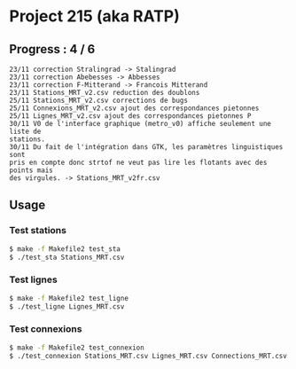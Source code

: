 # Project 215 (aka RATP)


## Progress : 4 / 6

```
23/11 correction Stralingrad -> Stalingrad
23/11 correction Abebesses -> Abbesses
23/11 correction F-Mitterand -> Francois Mitterand
23/11 Stations_MRT_v2.csv reduction des doublons
25/11 Stations_MRT_v2.csv corrections de bugs
25/11 Connexions_MRT_v2.csv ajout des correspondances pietonnes
25/11 Lignes_MRT_v2.csv ajout des correspondances pietonnes P
30/11 V0 de l'interface graphique (metro_v0) affiche seulement une liste de
stations.
30/11 Du fait de l'intégration dans GTK, les paramètres linguistiques sont
pris en compte donc strtof ne veut pas lire les flotants avec des points mais
des virgules. -> Stations_MRT_v2fr.csv
```

## Usage

### Test stations

``` bash
$ make -f Makefile2 test_sta
$ ./test_sta Stations_MRT.csv 

```

### Test lignes

``` bash
$ make -f Makefile2 test_ligne
$ ./test_ligne Lignes_MRT.csv 

```

### Test connexions

``` bash
$ make -f Makefile2 test_connexion
$ ./test_connexion Stations_MRT.csv Lignes_MRT.csv Connections_MRT.csv

```